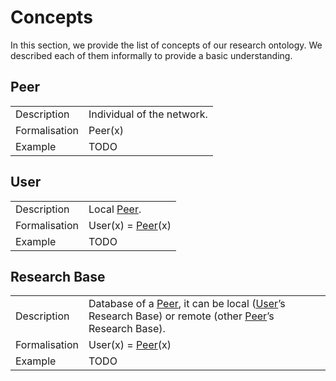 # Concepts

In this section, we provide the list of concepts of our research ontology.
We described each of them informally to provide a basic understanding.

## Peer

|||
|---|---|
| Description   | Individual of the network. |
| Formalisation | Peer(x) |
| Example       | TODO |

## User

|||
|---|---|
| Description   | Local [Peer](#peer). |
| Formalisation | User(x) = [Peer](#peer)(x) |
| Example       | TODO |


## Research Base

|||
|---|---|
| Description   | Database of a [Peer](#peer), it can be local ([User](#user)’s Research Base) or remote (other [Peer](#peer)’s Research Base). |
| Formalisation | User(x) = [Peer](#peer)(x) |
| Example       | TODO |
